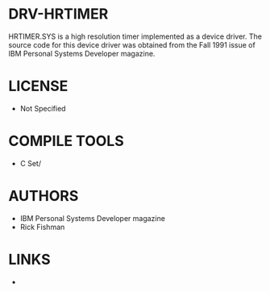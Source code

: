 DRV-HRTIMER
===========

HRTIMER.SYS is a high resolution timer implemented as a device driver. The source code for this device driver was obtained from the Fall 1991 issue of IBM Personal Systems Developer magazine. 


LICENSE
===============
* Not Specified

COMPILE TOOLS
===============
* C Set/

AUTHORS
===============
* IBM Personal Systems Developer magazine
* Rick Fishman

LINKS
===============
* 
